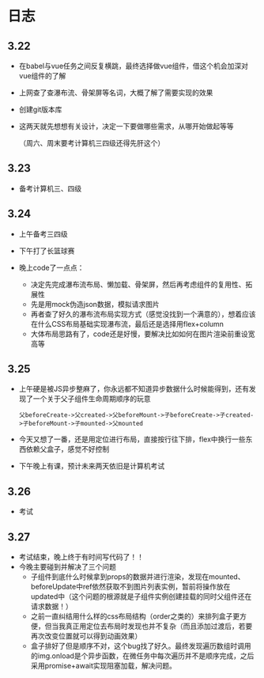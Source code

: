 # 日志

## 3.22

* 在babel与vue任务之间反复横跳，最终选择做vue组件，借这个机会加深对vue组件的了解

* 上网查了查瀑布流、骨架屏等名词，大概了解了需要实现的效果

* 创建git版本库

* 这两天就先想想有关设计，决定一下要做哪些需求，从哪开始做起等等

  （周六、周末要考计算机三四级还得先肝这个）

## 3.23

* 备考计算机三、四级

## 3.24

* 上午备考三四级
* 下午打了长篮球赛
* 晚上code了一点点：

  * 决定先完成瀑布流布局、懒加载、骨架屏，然后再考虑组件的复用性、拓展性
  * 先是用mock伪造json数据，模拟请求图片
  * 再者查了好久的瀑布流布局实现方式（感觉没找到一个满意的），想着应该在什么CSS布局基础实现瀑布流，最后还是选择用flex+column
  * 大体布局思路有了，code还是好慢，要解决比如如何在图片渲染前重设宽高等


## 3.25

* 上午硬是被JS异步整麻了，你永远都不知道异步数据什么时候能得到，还有发现了一个关于父子组件生命周期顺序的玩意

  ```
  父beforeCreate->父created->父beforeMount->子beforeCreate->子created->子beforeMount->子mounted->父mounted
  ```

* 今天又想了一番，还是用定位进行布局，直接按行往下排，flex中换行一些东西依赖父盒子，感觉不好控制

* 下午晚上有课，预计未来两天依旧是计算机考试

## 3.26

* 考试

## 3.27

* 考试结束，晚上终于有时间写代码了！！
* 今晚主要碰到并解决了三个问题
  * 子组件到底什么时候拿到props的数据并进行渲染，发现在mounted、beforeUpdate中ref依然获取不到图片列表实例，暂前将操作放在updated中（这个问题的根源就是子组件实例创建挂载的同时父组件还在请求数据！）
  * 之前一直纠结用什么样的css布局结构（order之类的）来排列盒子更方便，但当我真正用定位去布局时发现也并不复杂（而且添加过渡后，若要再次改变位置就可以得到动画效果）
  * 盒子排好了但是顺序不对，这个bug找了好久。最终发现遍历数组时调用的img.onload是个异步函数，在微任务中每次遍历并不是顺序完成，之后采用promise+await实现阻塞加载，解决问题。

